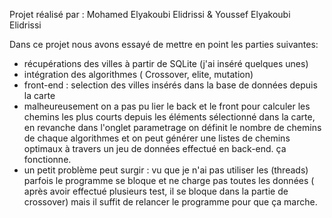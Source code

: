 Projet réalisé par : Mohamed Elyakoubi Elidrissi & Youssef Elyakoubi Elidrissi

Dans ce projet nous avons essayé de mettre en point les parties suivantes:
- récupérations des villes à partir de SQLite (j'ai inséré quelques unes)
- intégration des algorithmes ( Crossover, elite, mutation)
- front-end : selection des villes insérés dans la base de données depuis la carte
- malheureusement on a pas pu lier le back et le front pour calculer les chemins les plus courts depuis les éléments sélectionné
dans la carte, en revanche dans l'onglet parametrage on définit le nombre de chemins de chaque algorithmes et on peut générer une
listes de chemins optimaux à travers un jeu de données effectué en back-end. ça fonctionne. 
- un petit problème peut surgir : vu que je n'ai pas utiliser les (threads) parfois le programme se bloque et ne charge pas toutes
les données ( après avoir effectué plusieurs test, il se bloque dans la partie de crossover) mais il suffit de relancer le programme
pour que ça marche.

